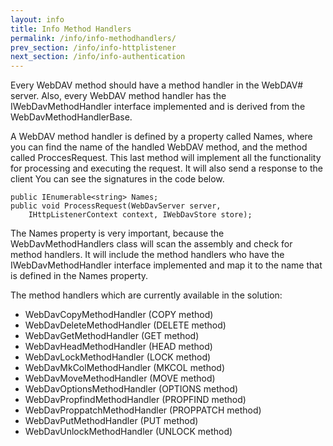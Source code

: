 ```yaml
---
layout: info
title: Info Method Handlers
permalink: /info/info-methodhandlers/
prev_section: /info/info-httplistener
next_section: /info/info-authentication
---
```


Every WebDAV method should have a method handler in the WebDAV# server.
Also, every WebDAV method handler has the IWebDavMethodHandler interface implemented and is derived from the WebDavMethodHandlerBase.

A WebDAV method handler is defined by a property called Names, where you can find the name of the handled WebDAV method, and the method called ProccesRequest.
This last method will implement all the functionality for processing and executing the request. It will also send a response to the client
You can see the signatures in the code below.

    public IEnumerable<string> Names;
    public void ProcessRequest(WebDavServer server,
        IHttpListenerContext context, IWebDavStore store);

The Names property is very important, because the WebDavMethodHandlers class will scan the assembly and check for method handlers.
It will include the method handlers who have the IWebDavMethodHandler interface implemented and map it to the name that is defined in the Names property.

The method handlers which are currently available in the solution:

* WebDavCopyMethodHandler (COPY method)
* WebDavDeleteMethodHandler (DELETE method)
* WebDavGetMethodHandler (GET method)
* WebDavHeadMethodHandler (HEAD method)
* WebDavLockMethodHandler (LOCK method)
* WebDavMkColMethodHandler (MKCOL method)
* WebDavMoveMethodHandler (MOVE method)
* WebDavOptionsMethodHandler (OPTIONS method)
* WebDavPropfindMethodHandler (PROPFIND method)
* WebDavProppatchMethodHandler (PROPPATCH method)
* WebDavPutMethodHandler (PUT method)
* WebDavUnlockMethodHandler (UNLOCK method)
